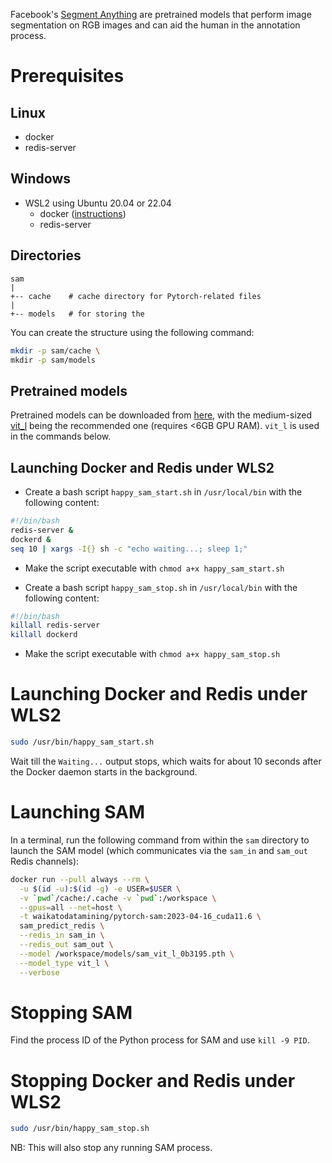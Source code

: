 Facebook's [Segment Anything](https://ai.facebook.com/research/publications/segment-anything/)
are pretrained models that perform image segmentation on RGB images and can aid
the human in the annotation process.

# Prerequisites

## Linux

* docker
* redis-server
  
## Windows
* WSL2 using Ubuntu 20.04 or 22.04
  * docker ([instructions](https://www.data-mining.co.nz/applied-deep-learning/windows/))
  * redis-server

## Directories
  
```
sam
|
+-- cache    # cache directory for Pytorch-related files 
|
+-- models   # for storing the  
```

You can create the structure using the following command:
  
```bash
mkdir -p sam/cache \
mkdir -p sam/models 
```

## Pretrained models

Pretrained models can be downloaded from [here](https://github.com/facebookresearch/segment-anything),
with the medium-sized [vit_l](https://dl.fbaipublicfiles.com/segment_anything/sam_vit_l_0b3195.pth) 
being the recommended one (requires <6GB GPU RAM). `vit_l` is used in the commands below.

## Launching Docker and Redis under WLS2
    
* Create a bash script `happy_sam_start.sh` in `/usr/local/bin` with the following content:
    
```bash
#!/bin/bash
redis-server &
dockerd &
seq 10 | xargs -I{} sh -c "echo waiting...; sleep 1;"
```
    
* Make the script executable with `chmod a+x happy_sam_start.sh`

* Create a bash script `happy_sam_stop.sh` in `/usr/local/bin` with the following content:

```bash
#!/bin/bash
killall redis-server
killall dockerd
```
    
* Make the script executable with `chmod a+x happy_sam_stop.sh`


# Launching Docker and Redis under WLS2

```bash
sudo /usr/bin/happy_sam_start.sh
```

Wait till the `Waiting...` output stops, which waits for about 10 seconds
after the Docker daemon starts in the background.


# Launching SAM

In a terminal, run the following command from within the `sam` directory to
launch the SAM model (which communicates via the `sam_in` and `sam_out`
Redis channels):

```bash
docker run --pull always --rm \
  -u $(id -u):$(id -g) -e USER=$USER \
  -v `pwd`/cache:/.cache -v `pwd`:/workspace \
  --gpus=all --net=host \
  -t waikatodatamining/pytorch-sam:2023-04-16_cuda11.6 \
  sam_predict_redis \
  --redis_in sam_in \
  --redis_out sam_out \
  --model /workspace/models/sam_vit_l_0b3195.pth \
  --model_type vit_l \
  --verbose
```

# Stopping SAM

Find the process ID of the Python process for SAM and use `kill -9 PID`.


# Stopping Docker and Redis under WLS2

```bash
sudo /usr/bin/happy_sam_stop.sh
```

NB: This will also stop any running SAM process. 
